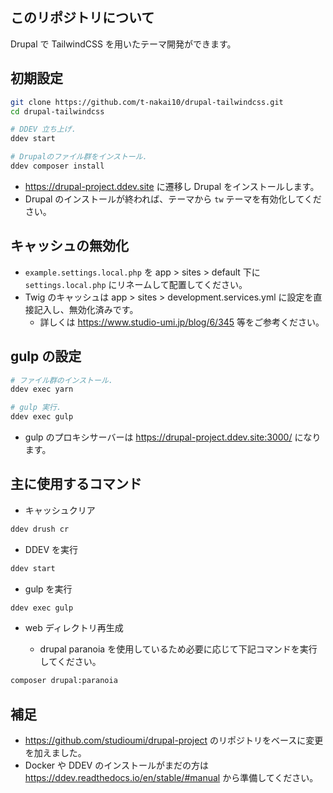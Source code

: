 ## このリポジトリについて

Drupal で TailwindCSS を用いたテーマ開発ができます。

## 初期設定

```bash
git clone https://github.com/t-nakai10/drupal-tailwindcss.git
cd drupal-tailwindcss

# DDEV 立ち上げ.
ddev start

# Drupalのファイル群をインストール.
ddev composer install
```

- https://drupal-project.ddev.site に遷移し Drupal をインストールします。
- Drupal のインストールが終われば、テーマから `tw` テーマを有効化してください。

## キャッシュの無効化

- `example.settings.local.php` を app > sites > default 下に `settings.local.php` にリネームして配置してください。
- Twig のキャッシュは app > sites > development.services.yml に設定を直接記入し、無効化済みです。
  - 詳しくは https://www.studio-umi.jp/blog/6/345 等をご参考ください。

## gulp の設定

```bash
# ファイル群のインストール.
ddev exec yarn

# gulp 実行.
ddev exec gulp
```

- gulp のプロキシサーバーは https://drupal-project.ddev.site:3000/ になります。

## 主に使用するコマンド
- キャッシュクリア
```bash
ddev drush cr
```

- DDEV を実行

```bash
ddev start
```

- gulp を実行

```bash
ddev exec gulp
```

- web ディレクトリ再生成

  - drupal paranoia を使用しているため必要に応じて下記コマンドを実行してください。

```bash
composer drupal:paranoia
```

## 補足

- https://github.com/studioumi/drupal-project のリポジトリをベースに変更を加えました。
- Docker や DDEV のインストールがまだの方は https://ddev.readthedocs.io/en/stable/#manual から準備してください。
